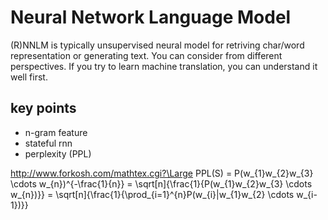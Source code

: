 # Neural Network Language Model
(R)NNLM is typically unsupervised neural model for retriving char/word representation or generating text. You can consider from different perspectives. If you try to learn machine translation, you can understand it well first. 

## key points
+ n-gram feature
+ stateful rnn
+ perplexity (PPL) 

http://www.forkosh.com/mathtex.cgi?\Large PPL(S) = P(w_{1}w_{2}w_{3} \cdots w_{n})^{-\frac{1}{n}}  = \sqrt[n]{\frac{1}{P(w_{1}w_{2}w_{3} \cdots w_{n})}} = \sqrt[n]{\frac{1}{\prod_{i=1}^{n}P(w_{i}|w_{1}w_{2} \cdots w_{i-1})}} 
